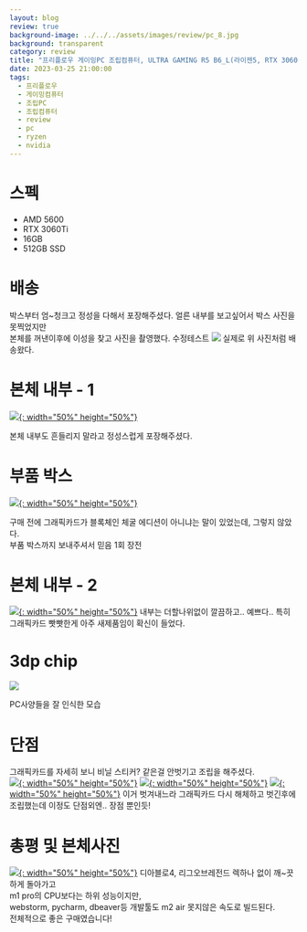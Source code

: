 ```yaml
---
layout: blog
review: true
background-image: ../../../assets/images/review/pc_8.jpg
background: transparent
category: review
title: "프리플로우 게이밍PC 조립컴퓨터, ULTRA GAMING R5 B6_L(라이젠5, RTX 3060Ti)"
date: 2023-03-25 21:00:00
tags:
  - 프리플로우
  - 게이밍컴퓨터
  - 조립PC
  - 조립컴퓨터
  - review
  - pc
  - ryzen
  - nvidia
---
```


# 스펙

- AMD 5600
- RTX 3060Ti
- 16GB
- 512GB SSD

# 배송

박스부터 엄~청크고 정성을 다해서 포장해주셨다. 얼른 내부를 보고싶어서 박스 사진을 못찍었지만  
본체를 꺼낸이후에 이성을 찾고 사진을 촬영했다. 수정테스트
[![](../../../assets/images/review/pc_0.png)](../../../assets/images/review/pc_0.png)
실제로 위 사진처럼 배송왔다.

# 본체 내부 - 1

[![](../../../assets/images/review/pc_1.jpg){: width="50%" height="50%"}](../../../assets/images/review/pc_1.jpg)

본체 내부도 흔들리지 말라고 정성스럽게 포장해주셨다.

# 부품 박스

[![](../../../assets/images/review/pc_2.jpg){: width="50%" height="50%"}](../../../assets/images/review/pc_2.jpg)

구매 전에 그래픽카드가 블록체인 체굴 에디션이 아니냐는 말이 있었는데, 그렇지 않았다.  
부품 박스까지 보내주셔서 믿음 1회 장전

# 본체 내부 - 2

[![](../../../assets/images/review/pc_3.jpg){: width="50%" height="50%"}](../../../assets/images/review/pc_3.jpg)
내부는 더할나위없이 깔끔하고.. 예쁘다.. 특히 그래픽카드 빳빳한게 아주 새제품임이 확신이 들었다.

# 3dp chip

![](../../../assets/images/review/pc_4.png)

PC사양들을 잘 인식한 모습

# 단점

그래픽카드를 자세히 보니 비닐 스티커? 같은걸 안벗기고 조립을 해주셨다.   
[![](../../../assets/images/review/pc_5.jpg){: width="50%" height="50%"}](../../../assets/images/review/pc_5.jpg)
[![](../../../assets/images/review/pc_6.jpg){: width="50%" height="50%"}](../../../assets/images/review/pc_6.jpg)
[![](../../../assets/images/review/pc_7.jpg){: width="50%" height="50%"}](../../../assets/images/review/pc_7.jpg)
이거 벗겨내느라 그래픽카드 다시 해체하고 벗긴후에 조립했는데 이정도 단점외엔.. 장점 뿐인듯!

# 총평 및 본체사진

[![](../../../assets/images/review/pc_8.jpg){: width="50%" height="50%"}](../../../assets/images/review/pc_8.jpg)
디아블로4, 리그오브레전드 렉하나 없이 깨~끗하게 돌아가고    
m1 pro의 CPU보다는 하위 성능이지만,  
webstorm, pycharm, dbeaver등 개발툴도 m2 air 못지않은 속도로 빌드된다.  
전체적으로 좋은 구매였습니다! 
